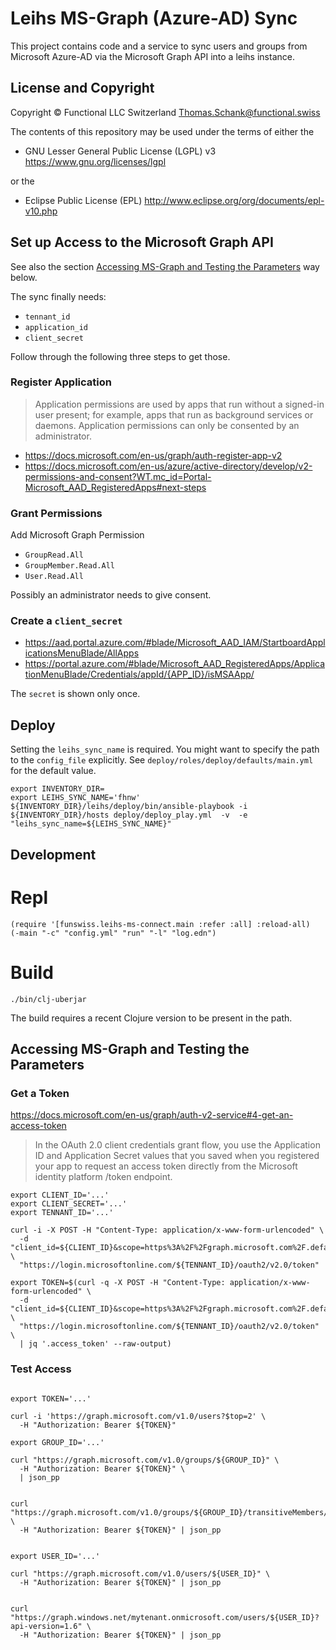 Leihs MS-Graph (Azure-AD) Sync
===============================

This project contains code and a service to sync users and groups from
Microsoft Azure-AD via the Microsoft Graph API into a leihs instance.

License and Copyright
---------------------

Copyright © Functional LLC Switzerland
Thomas.Schank@functional.swiss

The contents of this repository may be used under the terms of either the

* GNU Lesser General Public License (LGPL) v3 https://www.gnu.org/licenses/lgpl

or the

* Eclipse Public License (EPL) http://www.eclipse.org/org/documents/epl-v10.php


Set up Access to the Microsoft Graph API
----------------------------------------

See also the section
[Accessing MS-Graph and Testing the Parameters](#accessing-ms-graph-and-testing-the-parameters)
way below.

The sync finally needs:

* `tennant_id`
* `application_id`
* `client_secret`

Follow through the following three steps to get those.


### Register Application


> Application permissions are used by apps that run without a signed-in user
  present; for example, apps that run as background services or daemons.
  Application permissions can only be consented by an administrator.

* https://docs.microsoft.com/en-us/graph/auth-register-app-v2
* https://docs.microsoft.com/en-us/azure/active-directory/develop/v2-permissions-and-consent?WT.mc_id=Portal-Microsoft_AAD_RegisteredApps#next-steps


### Grant Permissions

Add Microsoft Graph Permission

* `GroupRead.All`
* `GroupMember.Read.All`
* `User.Read.All`

Possibly an administrator needs to give consent.


### Create a `client_secret`

* https://aad.portal.azure.com/#blade/Microsoft_AAD_IAM/StartboardApplicationsMenuBlade/AllApps
* https://portal.azure.com/#blade/Microsoft_AAD_RegisteredApps/ApplicationMenuBlade/Credentials/appId/{APP_ID}/isMSAApp/

The `secret` is shown only once.


Deploy
------

Setting the `leihs_sync_name` is required.  You might want to specify the path
to the `config_file` explicitly.  See `deploy/roles/deploy/defaults/main.yml`
for the default value.

```
export INVENTORY_DIR=
export LEIHS_SYNC_NAME='fhnw'
${INVENTORY_DIR}/leihs/deploy/bin/ansible-playbook -i ${INVENTORY_DIR}/hosts deploy/deploy_play.yml  -v  -e "leihs_sync_name=${LEIHS_SYNC_NAME}"
```


Development
-----------

# Repl

    (require '[funswiss.leihs-ms-connect.main :refer :all] :reload-all)
    (-main "-c" "config.yml" "run" "-l" "log.edn")

# Build

    ./bin/clj-uberjar

The build requires a recent Clojure version to be present in the path.



Accessing MS-Graph and Testing the Parameters
---------------------------------------------

### Get a Token

https://docs.microsoft.com/en-us/graph/auth-v2-service#4-get-an-access-token

> In the OAuth 2.0 client credentials grant flow, you use the Application ID
  and Application Secret values that you saved when you registered your app to
  request an access token directly from the Microsoft identity platform /token
  endpoint.


```
export CLIENT_ID='...'
export CLIENT_SECRET='...'
export TENNANT_ID='...'
```

```
curl -i -X POST -H "Content-Type: application/x-www-form-urlencoded" \
  -d "client_id=${CLIENT_ID}&scope=https%3A%2F%2Fgraph.microsoft.com%2F.default&client_secret=${CLIENT_SECRET}&grant_type=client_credentials" \
  "https://login.microsoftonline.com/${TENNANT_ID}/oauth2/v2.0/token"
```



```
export TOKEN=$(curl -q -X POST -H "Content-Type: application/x-www-form-urlencoded" \
  -d "client_id=${CLIENT_ID}&scope=https%3A%2F%2Fgraph.microsoft.com%2F.default&client_secret=${CLIENT_SECRET}&grant_type=client_credentials" \
  "https://login.microsoftonline.com/${TENNANT_ID}/oauth2/v2.0/token" \
  | jq '.access_token' --raw-output)

```


### Test Access
```

export TOKEN='...'

curl -i 'https://graph.microsoft.com/v1.0/users?$top=2' \
  -H "Authorization: Bearer ${TOKEN}"

export GROUP_ID='...'

curl "https://graph.microsoft.com/v1.0/groups/${GROUP_ID}" \
  -H "Authorization: Bearer ${TOKEN}" \
  | json_pp


curl "https://graph.microsoft.com/v1.0/groups/${GROUP_ID}/transitiveMembers/microsoft.graph.user" \
  -H "Authorization: Bearer ${TOKEN}" | json_pp


export USER_ID='...'

curl "https://graph.microsoft.com/v1.0/users/${USER_ID}" \
  -H "Authorization: Bearer ${TOKEN}" | json_pp


curl "https://graph.windows.net/mytenant.onmicrosoft.com/users/${USER_ID}?api-version=1.6" \
  -H "Authorization: Bearer ${TOKEN}" | json_pp

```




